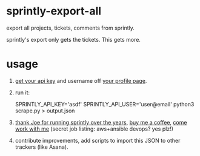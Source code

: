 # sprintly-export-all
export all projects, tickets, comments from sprintly.

sprintly's export only gets the tickets. This gets more.


# usage

1. [get your api key](https://support.sprint.ly/hc/en-us/articles/213641747-Getting-your-API-Key) and username off [your profile page](https://sprint.ly/account/settings/profile).

2. run it:

    SPRINTLY_API_KEY='asdf' SPRINTLY_API_USER='user@email' python3 scrape.py > output.json

3. [thank Joe for running sprintly over the years](https://twitter.com/home?status=thanks+@joestump+for+all+the+years+of+@sprintly!), [buy me a coffee](https://www.buymeacoffee.com/XTJBuhoP8), [come work with me](https://www.stansonhealth.com/) (secret job listing: aws+ansible devops? yes plz!)

4. contribute improvements, add scripts to import this JSON to other trackers (like Asana).


